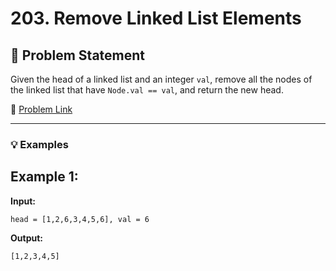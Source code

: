 # 203. Remove Linked List Elements

## 📘 Problem Statement
Given the head of a linked list and an integer `val`, remove all the nodes of the linked list that have `Node.val == val`, and return the new head.

🔗 [Problem Link](https://leetcode.com/problems/remove-linked-list-elements/)

---

### 💡 Examples

## Example 1:
**Input:**
```text
head = [1,2,6,3,4,5,6], val = 6
```
**Output:**
```text
[1,2,3,4,5]
```
